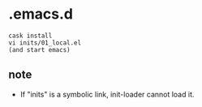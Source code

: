 # .emacs.d

	cask install
	vi inits/01_local.el
	(and start emacs)

## note

* If "inits" is a symbolic link, init-loader cannot load it.
